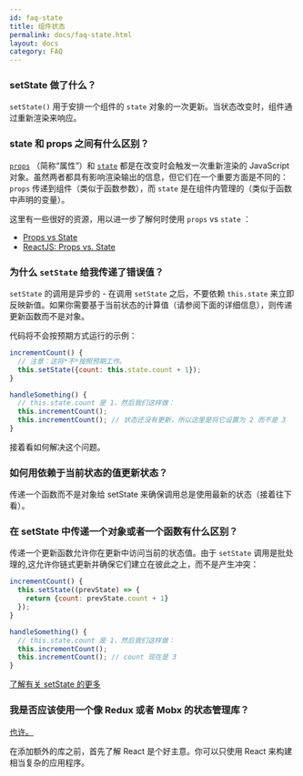 ```yaml
---
id: faq-state
title: 组件状态
permalink: docs/faq-state.html
layout: docs
category: FAQ
---
```


### setState 做了什么？

`setState()` 用于安排一个组件的 `state` 对象的一次更新。当状态改变时，组件通过重新渲染来响应。

### state 和 props 之间有什么区别？

[`props`](/docs/components-and-props.html) （简称“属性”）和 [`state`](/docs/state-and-lifecycle.html) 都是在改变时会触发一次重新渲染的 JavaScript 对象。虽然两者都具有影响渲染输出的信息，但它们在一个重要方面是不同的： `props` 传递到组件（类似于函数参数），而 `state` 是在组件内管理的（类似于函数中声明的变量）。

这里有一些很好的资源，用以进一步了解何时使用 `props` vs `state` ：

* [Props vs State](https://github.com/uberVU/react-guide/blob/master/props-vs-state.md)
* [ReactJS: Props vs. State](http://lucybain.com/blog/2016/react-state-vs-pros/)

### 为什么 `setState` 给我传递了错误值？

`setState` 的调用是异步的 - 在调用 `setState` 之后，不要依赖 `this.state` 来立即反映新值。如果你需要基于当前状态的计算值（请参阅下面的详细信息），则传递更新函数而不是对象。

代码将不会按预期方式运行的示例：

```jsx
incrementCount() {
  // 注意：这将*不*按照预期工作。
  this.setState({count: this.state.count + 1});
}

handleSomething() {
  // this.state.count 是 1，然后我们这样做：
  this.incrementCount();
  this.incrementCount(); // 状态还没有更新，所以这里是将它设置为 2 而不是 3
}
```

接着看如何解决这个问题。

### 如何用依赖于当前状态的值更新状态？

传递一个函数而不是对象给 setState 来确保调用总是使用最新的状态（接着往下看）。

### 在 setState 中传递一个对象或者一个函数有什么区别？

传递一个更新函数允许你在更新中访问当前的状态值。由于 `setState` 调用是批处理的,这允许你链式更新并确保它们建立在彼此之上，而不是产生冲突：

```jsx
incrementCount() {
  this.setState((prevState) => {
    return {count: prevState.count + 1}
  });
}

handleSomething() {
  // this.state.count 是 1，然后我们这样做：
  this.incrementCount();
  this.incrementCount(); // count 现在是 3
}
```

[了解有关 setState 的更多](/docs/react-component.html#setstate)

### 我是否应该使用一个像 Redux 或者 Mobx 的状态管理库？

[也许。](http://redux.js.org/docs/faq/General.html#general-when-to-use)

在添加额外的库之前，首先了解 React 是个好主意。你可以只使用 React 来构建相当复杂的应用程序。
